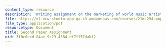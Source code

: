 ```yaml
---
content_type: resource
description: 'Writing assignment on the marketing of world music artists. '
file: https://ol-ocw-studio-app-qa.s3.amazonaws.com/courses/21m-294-popular-musics-of-the-world-spring-2005/3f0c0ecd84ae9c794384df7f157dabf2_paper2.pdf
file_type: application/pdf
resourcetype: Document
title: Second Paper Assignment
uid: 3f0c0ecd-84ae-9c79-4384-df7f157dabf2
---
```

